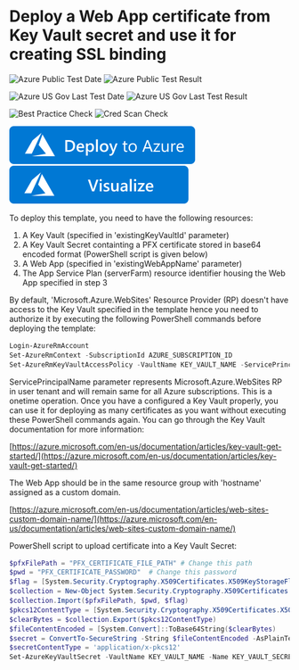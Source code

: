 # Deploy a Web App certificate from Key Vault secret and use it for creating SSL binding

![Azure Public Test Date](https://azurequickstartsservice.blob.core.windows.net/badges/201-web-app-certificate-from-key-vault/PublicLastTestDate.svg)
![Azure Public Test Result](https://azurequickstartsservice.blob.core.windows.net/badges/201-web-app-certificate-from-key-vault/PublicDeployment.svg)

![Azure US Gov Last Test Date](https://azurequickstartsservice.blob.core.windows.net/badges/201-web-app-certificate-from-key-vault/FairfaxLastTestDate.svg)
![Azure US Gov Last Test Result](https://azurequickstartsservice.blob.core.windows.net/badges/201-web-app-certificate-from-key-vault/FairfaxDeployment.svg)

![Best Practice Check](https://azurequickstartsservice.blob.core.windows.net/badges/201-web-app-certificate-from-key-vault/BestPracticeResult.svg)
![Cred Scan Check](https://azurequickstartsservice.blob.core.windows.net/badges/201-web-app-certificate-from-key-vault/CredScanResult.svg)

[![Deploy To Azure](https://raw.githubusercontent.com/Azure/azure-quickstart-templates/master/1-CONTRIBUTION-GUIDE/images/deploytoazure.svg?sanitize=true)](https://portal.azure.com/#create/Microsoft.Template/uri/https%3A%2F%2Fraw.githubusercontent.com%2FAzure%2Fazure-quickstart-templates%2Fmaster%2F201-web-app-certificate-from-key-vault%2Fazuredeploy.json)
[![Visualize](https://raw.githubusercontent.com/Azure/azure-quickstart-templates/master/1-CONTRIBUTION-GUIDE/images/visualizebutton.svg?sanitize=true)](http://armviz.io/#/?load=https%3A%2F%2Fraw.githubusercontent.com%2FAzure%2Fazure-quickstart-templates%2Fmaster%2F201-web-app-certificate-from-key-vault%2Fazuredeploy.json)

To deploy this template, you need to have the following resources:

1. A Key Vault (specified in 'existingKeyVaultId' parameter)
2. A Key Vault Secret containting a PFX certificate stored in base64 encoded format (PowerShell script is given below)
3. A Web App (specified in 'existingWebAppName' parameter)
4. The App Service Plan (serverFarm) resource identifier housing the Web App specified in step 3

By default, 'Microsoft.Azure.WebSites' Resource Provider (RP) doesn't have access to the Key Vault specified in the template hence you need to authorize it by executing
the following PowerShell commands before deploying the template:

```PowerShell
Login-AzureRmAccount
Set-AzureRmContext -SubscriptionId AZURE_SUBSCRIPTION_ID
Set-AzureRmKeyVaultAccessPolicy -VaultName KEY_VAULT_NAME -ServicePrincipalName abfa0a7c-a6b6-4736-8310-5855508787cd -PermissionsToSecrets get
```

ServicePrincipalName parameter represents Microsoft.Azure.WebSites RP in user tenant and will remain same for all Azure subscriptions. This is a onetime operation. Once you have a configured a Key Vault properly,
you can use it for deploying as many certificates as you want without executing these PowerShell commands again. You can go through the Key Vault documentation for more information:

[https://azure.microsoft.com/en-us/documentation/articles/key-vault-get-started/](https://azure.microsoft.com/en-us/documentation/articles/key-vault-get-started/)

The Web App should be in the same resource group with 'hostname' assigned as a custom domain.

[https://azure.microsoft.com/en-us/documentation/articles/web-sites-custom-domain-name/](https://azure.microsoft.com/en-us/documentation/articles/web-sites-custom-domain-name/)

PowerShell script to upload certificate into a Key Vault Secret:

```PowerShell
$pfxFilePath = "PFX_CERTIFICATE_FILE_PATH" # Change this path
$pwd = "PFX_CERTIFICATE_PASSWORD"  # Change this password
$flag = [System.Security.Cryptography.X509Certificates.X509KeyStorageFlags]::Exportable
$collection = New-Object System.Security.Cryptography.X509Certificates.X509Certificate2Collection
$collection.Import($pfxFilePath, $pwd, $flag)
$pkcs12ContentType = [System.Security.Cryptography.X509Certificates.X509ContentType]::Pkcs12
$clearBytes = $collection.Export($pkcs12ContentType)
$fileContentEncoded = [System.Convert]::ToBase64String($clearBytes)
$secret = ConvertTo-SecureString -String $fileContentEncoded -AsPlainText –Force
$secretContentType = 'application/x-pkcs12'
Set-AzureKeyVaultSecret -VaultName KEY_VAULT_NAME -Name KEY_VAULT_SECRET_NAME -SecretValue $Secret -ContentType $secretContentType # Change Key Vault name and Secret name
```
